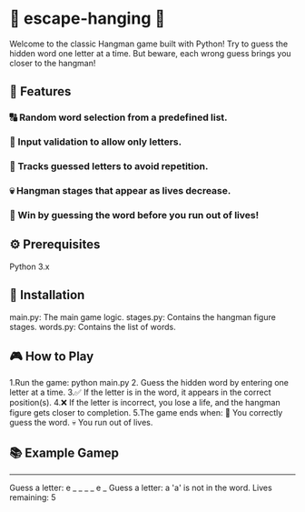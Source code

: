 # 🎲 escape-hanging 🎲
Welcome to the classic Hangman game built with Python! Try to guess the hidden word one letter at a time. But beware, each wrong guess brings
you closer to the hangman!
## 📌 Features
### 🔠 Random word selection from a predefined list.
### 🚫 Input validation to allow only letters.
### 🔄 Tracks guessed letters to avoid repetition.
### 💀 Hangman stages that appear as lives decrease.
### 🎉 Win by guessing the word before you run out of lives!

## ⚙️ Prerequisites 
Python 3.x

## 🚀 Installation
main.py: The main game logic.
stages.py: Contains the hangman figure stages.
words.py: Contains the list of words.

## 🎮 How to Play
1.Run the game:
  python main.py
2. Guess the hidden word by entering one letter at a time.
3.✅ If the letter is in the word, it appears in the correct position(s).
4.❌ If the letter is incorrect, you lose a life, and the hangman figure gets closer to completion.
5.The game ends when:
   🎉 You correctly guess the word.
  💀 You run out of lives.

  ##  📚 Example Gamep
   _ _ _ _ _ _
  Guess a letter: e
   _ _ _ _ e _
  Guess a letter: a
 'a' is not in the word.
  Lives remaining: 5

  



